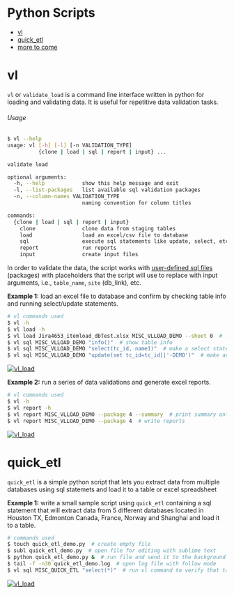 # Python Scripts 

- [vl](https://github.com/dumit98/proyects/tree/master/vl)
- [quick_etl](https://github.com/dumit98/projects/tree/master/etl)
- [more to come](#moretocome)

# vl

`vl` or `validate_load` is a command line interface written in python for loading and validating data. It is useful for repetitive data validation tasks.

###### Usage
```sh
$ vl --help
usage: vl [-h] [-l] [-n VALIDATION_TYPE]
          {clone | load | sql | report | input} ...

validate load

optional arguments:
  -h, --help            show this help message and exit
  -l, --list-packages   list available sql validation packages
  -n, --column-names VALIDATION_TYPE
                        naming convention for column titles

commands:
  {clone | load | sql | report | input}
    clone               clone data from staging tables
    load                load an excel/csv file to database
    sql                 execute sql statements like update, select, etc
    report              run reports
    input               create input files
```

In order to validate the data, the script works with [user-defined sql files](https://github.com/dumit98/projects/blob/master/samples/item_load_report(sample).sql) (packages) with placeholders that the script will use to replace with input arguments, i.e., `table_name`, `site` (db_link), etc.

**Example 1:** load an excel file to database and confirm by checking table info and running select/update statements.
```sh
# vl commands used
$ vl -h
$ vl load -h
$ vl load Jira4653_itemload_dbTest.xlsx MISC_VLLOAD_DEMO --sheet 0  # load excel file to new table
$ vl sql MISC_VLLOAD_DEMO "info()"  # show table info
$ vl sql MISC_VLLOAD_DEMO "select(tc_id, name1)"  # make a select statement
$ vl sql MISC_VLLOAD_DEMO "update(set tc_id=tc_id||'-DEMO')"  # make an update statement
```
[![vl_load](https://raw.githubusercontent.com/dumit98/projects/748d2885aa7582aac2833109efafbdbf0522ec4c/art/vl_load.gif)](https://drive.google.com/file/d/1Gy31ljHaFssg6rzu03xJ10UZBV_3SIAl/view?usp=sharing)

**Example 2:** run a series of data validations and generate excel reports.
```sh
# vl commands used
$ vl -h
$ vl report -h
$ vl report MISC_VLLOAD_DEMO --package 4 --summary  # print summary only, no report written
$ vl report MISC_VLLOAD_DEMO --package 4  # write reports
```
[![vl_load](https://raw.githubusercontent.com/dumit98/projects/748d2885aa7582aac2833109efafbdbf0522ec4c/art/vl_report.gif)](https://drive.google.com/open?id=137gwJpSeF1aZfk1bOeykIHIew--rB7ln)


# quick_etl
`quick_etl` is a simple python script that lets you extract data from multiple databases using sql statemets and load it to a table or excel spreadsheet

**Example 1:** write a small sample script using `quick_etl` containing a sql statement that will extract data from 5 different databases located in Houston TX, Edmonton Canada, France, Norway and Shanghai and load it to a table.
```sh
# commands used
$ touch quick_etl_demo.py  # create empty file
$ subl quick_etl_demo.py  # open file for editing with sublime text
$ python quick_etl_demo.py &  # run file and send it to the background
$ tail -f -n30 quick_etl_demo.log  # open log file with follow mode
$ vl sql MISC_QUICK_ETL "select(*)"  # run vl command to verify that table was created
```
[![vl_load](https://raw.githubusercontent.com/dumit98/proyects/master/art/quick_etl.gif)](https://drive.google.com/open?id=1aHzSEhyVpO7nxvZ7MUkD-nttLbggu26S)

